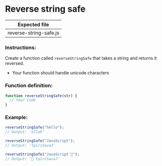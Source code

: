 # Reverse string safe

| Expected file          |
| ---------------------- |
| reverse-string-safe.js |

### Instructions:

Create a function called `reverseStringSafe` that takes a string and returns it reversed.

- Your function should handle unicode characters

### Function definition:

```js
function reverseStringSafe(str) {
  // Your Code
}
```

### Example:

```js
reverseStringSafe("hello");
// Output: 'olleh'

reverseStringSafe("JavaScript");
// Output: 'tpircSavaJ'

reverseStringSafe("JavaScript 💛");
// Output: '💛 tpircSavaJ'
```
